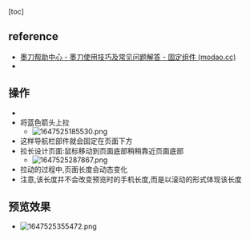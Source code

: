 
[toc]

## reference

- [墨刀帮助中心 - 墨刀使用技巧及常见问题解答 - 固定组件 (modao.cc)](https://modao.cc/hc/articles/63)
- 

## 操作

- 
- 将蓝色箭头上拉
  - ![1647525185530.png](https://cdn.jsdelivr.net/gh/xuchaoxin1375/pictures@main/images/1647525185530.png)
- 这样导航栏部件就会固定在页面下方
- 拉长设计页面:鼠标移动到页面底部稍稍靠近页面底部
  - ![1647525287867.png](https://cdn.jsdelivr.net/gh/xuchaoxin1375/pictures@main/images/1647525287867.png)
- 拉动的过程中,页面长度会动态变化
- 注意,该长度并不会改变预览时的手机长度,而是以滚动的形式体现该长度

## 预览效果

- ![1647525355472.png](https://cdn.jsdelivr.net/gh/xuchaoxin1375/pictures@main/images/1647525355472.png)
